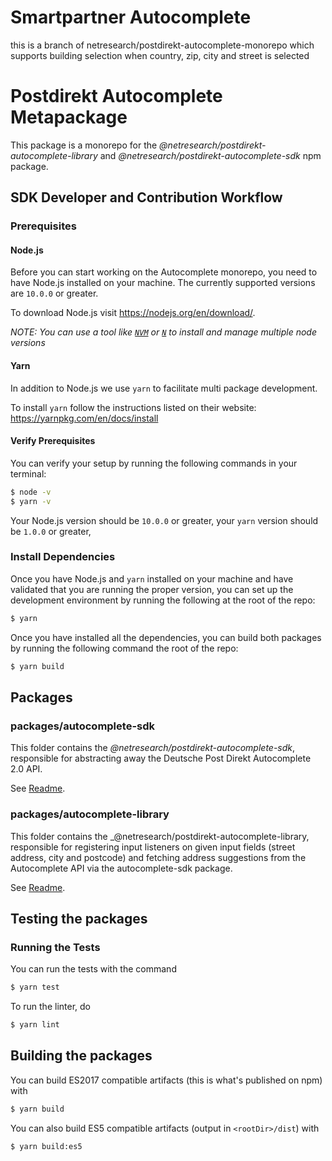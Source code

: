 # Smartpartner Autocomplete 
this is a branch of netresearch/postdirekt-autocomplete-monorepo which supports building selection when 
country, zip, city and street is selected

# Postdirekt Autocomplete Metapackage



This package is a monorepo for the _@netresearch/postdirekt-autocomplete-library_ and _@netresearch/postdirekt-autocomplete-sdk_ npm package.



## SDK Developer and Contribution Workflow

### Prerequisites

#### Node.js

Before you can start working on the Autocomplete monorepo, you need to have Node.js
installed on your machine. The currently supported versions are `10.0.0` or greater.

To download Node.js visit https://nodejs.org/en/download/.

_NOTE: You can use a tool like [`NVM`](https://github.com/creationix/nvm)
or [`N`](https://github.com/tj/n) to install and manage multiple node versions_

#### Yarn

In addition to Node.js we use `yarn` to facilitate multi package development.

To install `yarn` follow the instructions listed on their website:
https://yarnpkg.com/en/docs/install

#### Verify Prerequisites

You can verify your setup by running the following commands in your terminal:

```bash
$ node -v
$ yarn -v
```

Your Node.js version should be `10.0.0` or greater, your `yarn` version should
be `1.0.0` or greater,

### Install Dependencies

Once you have Node.js and `yarn` installed on your machine and have validated
that you are running the proper version, you can set up the development environment
by running the following at the root of the repo:

```bash
$ yarn
```

Once you have installed all the dependencies, you can build both packages by
running the following command the root of the repo:

```bash
$ yarn build
```

## Packages

### packages/autocomplete-sdk

This folder contains the _@netresearch/postdirekt-autocomplete-sdk_, responsible for abstracting away the Deutsche Post Direkt Autocomplete 2.0 API.

See [Readme](packages/autocomplete-sdk/README.md).

### packages/autocomplete-library

This folder contains the _@netresearch/postdirekt-autocomplete-library, responsible for registering input listeners on given input fields (street address, city and postcode) and fetching address suggestions from the Autocomplete API via the autocomplete-sdk package.

See [Readme](packages/autocomplete-library/README.md).

## Testing the packages

### Running the Tests

You can run the tests with the command

```bash
$ yarn test
```

To run the linter, do

```bash
$ yarn lint
```

## Building the packages

You can build ES2017 compatible artifacts (this is what's published on npm) with

```bash
$ yarn build
```

You can also build ES5 compatible artifacts (output in `<rootDir>/dist`) with

```bash
$ yarn build:es5
```